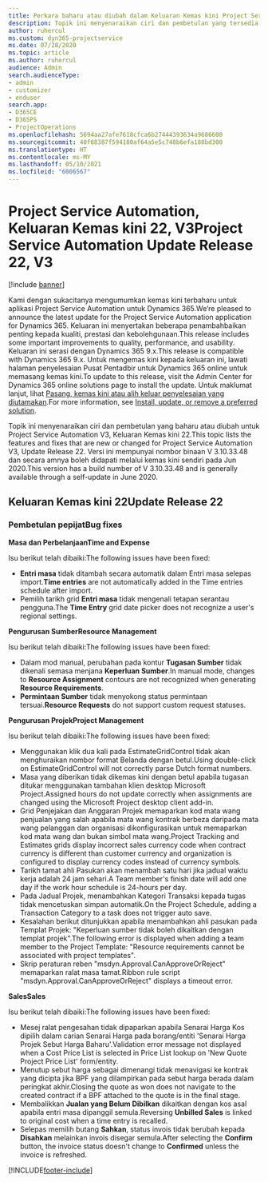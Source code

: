 ```yaml
---
title: Perkara baharu atau diubah dalam Keluaran Kemas kini Project Service Automation 22, V3
description: Topik ini menyenaraikan ciri dan pembetulan yang tersedia dalam Keluaran Kemas kini Project Service Automation 22, V3.
author: ruhercul
ms.custom: dyn365-projectservice
ms.date: 07/28/2020
ms.topic: article
ms.author: ruhercul
audience: Admin
search.audienceType:
- admin
- customizer
- enduser
search.app:
- D365CE
- D365PS
- ProjectOperations
ms.openlocfilehash: 5694aa27afe7618cfca6b27444393634a9686600
ms.sourcegitcommit: 40f68387f594180af64a5e5c748b6efa188bd300
ms.translationtype: HT
ms.contentlocale: ms-MY
ms.lasthandoff: 05/10/2021
ms.locfileid: "6006567"
---
```

# <a name="project-service-automation-update-release-22-v3"></a><span data-ttu-id="53cb1-103">Project Service Automation, Keluaran Kemas kini 22, V3</span><span class="sxs-lookup"><span data-stu-id="53cb1-103">Project Service Automation Update Release 22, V3</span></span>

[!include [banner](../includes/psa-now-project-operations.md)]

<span data-ttu-id="53cb1-104">Kami dengan sukacitanya mengumumkan kemas kini terbaharu untuk aplikasi Project Service Automation untuk Dynamics 365.</span><span class="sxs-lookup"><span data-stu-id="53cb1-104">We’re pleased to announce the latest update for the Project Service Automation application for Dynamics 365.</span></span> <span data-ttu-id="53cb1-105">Keluaran ini menyertakan beberapa penambahbaikan penting kepada kualiti, prestasi dan kebolehgunaan.</span><span class="sxs-lookup"><span data-stu-id="53cb1-105">This release includes some important improvements to quality, performance, and usability.</span></span> <span data-ttu-id="53cb1-106">Keluaran ini serasi dengan Dynamics 365 9.x.</span><span class="sxs-lookup"><span data-stu-id="53cb1-106">This release is compatible with Dynamics 365 9.x.</span></span> <span data-ttu-id="53cb1-107">Untuk mengemas kini kepada keluaran ini, lawati halaman penyelesaian Pusat Pentadbir untuk Dynamics 365 online untuk memasang kemas kini.</span><span class="sxs-lookup"><span data-stu-id="53cb1-107">To update to this release, visit the Admin Center for Dynamics 365 online solutions page to install the update.</span></span> <span data-ttu-id="53cb1-108">Untuk maklumat lanjut, lihat [Pasang, kemas kini atau alih keluar penyelesaian yang diutamakan](/power-platform/admin/install-remove-preferred-solution).</span><span class="sxs-lookup"><span data-stu-id="53cb1-108">For more information, see [Install, update, or remove a preferred solution](/power-platform/admin/install-remove-preferred-solution).</span></span>

<span data-ttu-id="53cb1-109">Topik ini menyenaraikan ciri dan pembetulan yang baharu atau diubah untuk Project Service Automation V3, Keluaran Kemas kini 22.</span><span class="sxs-lookup"><span data-stu-id="53cb1-109">This topic lists the features and fixes that are new or changed for Project Service Automation V3, Update Release 22.</span></span> <span data-ttu-id="53cb1-110">Versi ini mempunyai nombor binaan V 3.10.33.48 dan secara amnya boleh didapati melalui kemas kini sendiri pada Jun 2020.</span><span class="sxs-lookup"><span data-stu-id="53cb1-110">This version has a build number of V 3.10.33.48 and is generally available through a self-update in June 2020.</span></span>

## <a name="update-release-22"></a><span data-ttu-id="53cb1-111">Keluaran Kemas kini 22</span><span class="sxs-lookup"><span data-stu-id="53cb1-111">Update Release 22</span></span>

### <a name="bug-fixes"></a><span data-ttu-id="53cb1-112">Pembetulan pepijat</span><span class="sxs-lookup"><span data-stu-id="53cb1-112">Bug fixes</span></span>



<span data-ttu-id="53cb1-113">**Masa dan Perbelanjaan**</span><span class="sxs-lookup"><span data-stu-id="53cb1-113">**Time and Expense**</span></span>

<span data-ttu-id="53cb1-114">Isu berikut telah dibaiki:</span><span class="sxs-lookup"><span data-stu-id="53cb1-114">The following issues have been fixed:</span></span>

- <span data-ttu-id="53cb1-115">**Entri masa** tidak ditambah secara automatik dalam Entri masa selepas import.</span><span class="sxs-lookup"><span data-stu-id="53cb1-115">**Time entries** are not automatically added in the Time entries schedule after import.</span></span>
- <span data-ttu-id="53cb1-116">Pemilih tarikh grid **Entri masa** tidak mengenali tetapan serantau pengguna.</span><span class="sxs-lookup"><span data-stu-id="53cb1-116">The **Time Entry** grid date picker does not recognize a user's regional settings.</span></span>

<span data-ttu-id="53cb1-117">**Pengurusan Sumber**</span><span class="sxs-lookup"><span data-stu-id="53cb1-117">**Resource Management**</span></span>

<span data-ttu-id="53cb1-118">Isu berikut telah dibaiki:</span><span class="sxs-lookup"><span data-stu-id="53cb1-118">The following issues have been fixed:</span></span>

- <span data-ttu-id="53cb1-119">Dalam mod manual, perubahan pada kontur **Tugasan Sumber** tidak dikenali semasa menjana **Keperluan Sumber**.</span><span class="sxs-lookup"><span data-stu-id="53cb1-119">In manual mode, changes to **Resource Assignment** contours are not recognized when generating **Resource Requirements**.</span></span>
- <span data-ttu-id="53cb1-120">**Permintaan Sumber** tidak menyokong status permintaan tersuai.</span><span class="sxs-lookup"><span data-stu-id="53cb1-120">**Resource Requests** do not support custom request statuses.</span></span>

<span data-ttu-id="53cb1-121">**Pengurusan Projek**</span><span class="sxs-lookup"><span data-stu-id="53cb1-121">**Project Management**</span></span>

<span data-ttu-id="53cb1-122">Isu berikut telah dibaiki:</span><span class="sxs-lookup"><span data-stu-id="53cb1-122">The following issues have been fixed:</span></span>

- <span data-ttu-id="53cb1-123">Menggunakan klik dua kali pada EstimateGridControl tidak akan menghuraikan nombor format Belanda dengan betul.</span><span class="sxs-lookup"><span data-stu-id="53cb1-123">Using double-click on EstimateGridControl will not correctly parse Dutch format numbers.</span></span>
- <span data-ttu-id="53cb1-124">Masa yang diberikan tidak dikemas kini dengan betul apabila tugasan ditukar menggunakan tambahan klien desktop Microsoft Project.</span><span class="sxs-lookup"><span data-stu-id="53cb1-124">Assigned hours do not update correctly when assignments are changed using the Microsoft Project desktop client add-in.</span></span>
- <span data-ttu-id="53cb1-125">Grid Penjejakan dan Anggaran Projek memaparkan kod mata wang penjualan yang salah apabila mata wang kontrak berbeza daripada mata wang pelanggan dan organisasi dikonfigurasikan untuk memaparkan kod mata wang dan bukan simbol mata wang.</span><span class="sxs-lookup"><span data-stu-id="53cb1-125">Project Tracking and Estimates grids display incorrect sales currency code when contract currency is different than customer currency and organization is configured to display currency codes instead of currency symbols.</span></span>
- <span data-ttu-id="53cb1-126">Tarikh tamat ahli Pasukan akan menambah satu hari jika jadual waktu kerja adalah 24 jam sehari.</span><span class="sxs-lookup"><span data-stu-id="53cb1-126">A Team member's finish date will add one day if the work hour schedule is 24-hours per day.</span></span>
- <span data-ttu-id="53cb1-127">Pada Jadual Projek, menambahkan Kategori Transaksi kepada tugas tidak mencetuskan simpan automatik.</span><span class="sxs-lookup"><span data-stu-id="53cb1-127">On the Project Schedule, adding a Transaction Category to a task does not trigger auto save.</span></span>
- <span data-ttu-id="53cb1-128">Kesalahan berikut ditunjukkan apabila menambahkan ahli pasukan pada Templat Projek: "Keperluan sumber tidak boleh dikaitkan dengan templat projek".</span><span class="sxs-lookup"><span data-stu-id="53cb1-128">The following error is displayed when adding a team member to the Project Template: "Resource requirements cannot be associated with project templates".</span></span> 
- <span data-ttu-id="53cb1-129">Skrip peraturan reben "msdyn.Approval.CanApproveOrReject" memaparkan ralat masa tamat.</span><span class="sxs-lookup"><span data-stu-id="53cb1-129">Ribbon rule script "msdyn.Approval.CanApproveOrReject" displays a timeout error.</span></span>

<span data-ttu-id="53cb1-130">**Sales**</span><span class="sxs-lookup"><span data-stu-id="53cb1-130">**Sales**</span></span>

<span data-ttu-id="53cb1-131">Isu berikut telah dibaiki:</span><span class="sxs-lookup"><span data-stu-id="53cb1-131">The following issues have been fixed:</span></span>

- <span data-ttu-id="53cb1-132">Mesej ralat pengesahan tidak dipaparkan apabila Senarai Harga Kos dipilih dalam carian Senarai Harga pada borang/entiti 'Senarai Harga Projek Sebut Harga Baharu'.</span><span class="sxs-lookup"><span data-stu-id="53cb1-132">Validation error message not displayed when a Cost Price List is selected in Price List lookup on 'New Quote Project Price List' form/entity.</span></span>
- <span data-ttu-id="53cb1-133">Menutup sebut harga sebagai dimenangi tidak menavigasi ke kontrak yang dicipta jika BPF yang dilampirkan pada sebut harga berada dalam peringkat akhir.</span><span class="sxs-lookup"><span data-stu-id="53cb1-133">Closing the quote as won does not navigate to the created contract if a BPF attached to the quote is in the final stage.</span></span>
- <span data-ttu-id="53cb1-134">Membalikkan **Jualan yang Belum Dibilkan** dikaitkan dengan kos asal apabila entri masa dipanggil semula.</span><span class="sxs-lookup"><span data-stu-id="53cb1-134">Reversing **Unbilled Sales** is linked to original cost when a time entry is recalled.</span></span>
- <span data-ttu-id="53cb1-135">Selepas memilih butang **Sahkan**, status invois tidak berubah kepada **Disahkan** melainkan invois disegar semula.</span><span class="sxs-lookup"><span data-stu-id="53cb1-135">After selecting the **Confirm** button, the invoice status doesn't change to **Confirmed** unless the invoice is refreshed.</span></span>


[!INCLUDE[footer-include](../includes/footer-banner.md)]